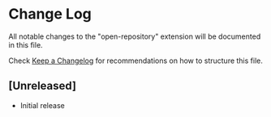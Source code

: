 # Change Log

All notable changes to the "open-repository" extension will be documented in this file.

Check [Keep a Changelog](http://keepachangelog.com/) for recommendations on how to structure this file.

## [Unreleased]

- Initial release